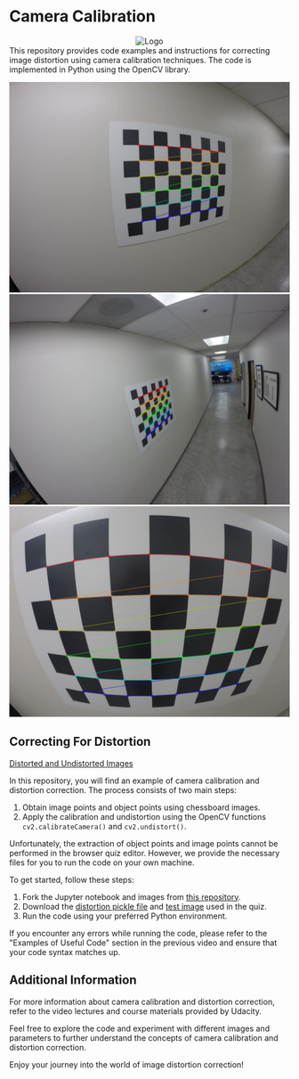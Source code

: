 # Camera Calibration


<div align="center">
    <img src="https://thedatascientist.digital/img/logo.png" alt="Logo" width="25%">
</div>
This repository provides code examples and instructions for correcting image distortion using camera calibration techniques. The code is implemented in Python using the OpenCV library. 

![Distorted and Undistorted Images](output/corners_found10.jpg)
![corners_found33 Images](output/corners_found33.jpg)
![corners_found8 Images](output/corners_found8.jpg)


## Correcting For Distortion

[Distorted and Undistorted Images](orig-and-undist.png)

In this repository, you will find an example of camera calibration and distortion correction. The process consists of two main steps:

1. Obtain image points and object points using chessboard images.
2. Apply the calibration and undistortion using the OpenCV functions `cv2.calibrateCamera()` and `cv2.undistort()`.

Unfortunately, the extraction of object points and image points cannot be performed in the browser quiz editor. However, we provide the necessary files for you to run the code on your own machine.

To get started, follow these steps:

1. Fork the Jupyter notebook and images from [this repository](https://github.com/udacity/CarND-Camera-Calibration).
2. Download the [distortion pickle file](https://s3-us-west-1.amazonaws.com/udacity-selfdrivingcar/files/Advanced_Lane_Finding_Images/correct_for_distortion/wide_dist_pickle.p) and [test image](https://s3-us-west-1.amazonaws.com/udacity-selfdrivingcar/files/Advanced_Lane_Finding_Images/correct_for_distortion/test_image.png) used in the quiz.
3. Run the code using your preferred Python environment.

If you encounter any errors while running the code, please refer to the "Examples of Useful Code" section in the previous video and ensure that your code syntax matches up.

## Additional Information
For more information about camera calibration and distortion correction, refer to the video lectures and course materials provided by Udacity.

Feel free to explore the code and experiment with different images and parameters to further understand the concepts of camera calibration and distortion correction.

Enjoy your journey into the world of image distortion correction!